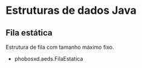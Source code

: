 # Estruturas de dados Java

## Fila estática

Estrutura de fila com tamanho máximo fixo.
 - phobosxd.aeds.FilaEstatica
